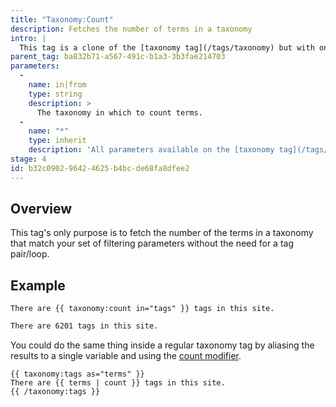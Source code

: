 ```yaml
---
title: "Taxonomy:Count"
description: Fetches the number of terms in a taxonomy
intro: |
  This tag is a clone of the [taxonomy tag](/tags/taxonomy) but with one big difference: it only returns the total number of terms that match your set of filters.
parent_tag: ba832b71-a567-491c-b1a3-3b3fae214703
parameters:
  -
    name: in|from
    type: string
    description: >
      The taxonomy in which to count terms.
  -
    name: "*"
    type: inherit
    description: 'All parameters available on the [taxonomy tag](/tags/taxonomy) are available.'
stage: 4
id: b32c0902-9642-4625-b4bc-de68fa8dfee2
---
```

## Overview

This tag's only purpose is to fetch the number of the terms in a taxonomy that match your set of filtering parameters without the need for a tag pair/loop.

## Example

```
There are {{ taxonomy:count in="tags" }} tags in this site.
```

```html
There are 6201 tags in this site.
```

You could do the same thing inside a regular taxonomy tag by aliasing the results to a single variable and using the [count modifier](/modifiers/count).

```
{{ taxonomy:tags as="terms" }}
There are {{ terms | count }} tags in this site.
{{ /taxonomy:tags }}
```
